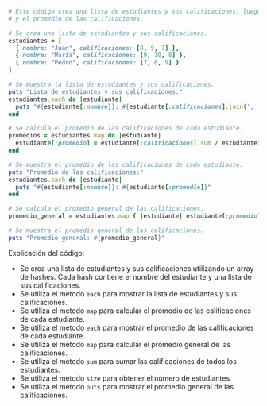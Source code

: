 ```ruby
# Este código crea una lista de estudiantes y sus calificaciones, luego muestra la lista
# y el promedio de las calificaciones.

# Se crea una lista de estudiantes y sus calificaciones.
estudiantes = [
  { nombre: "Juan", calificaciones: [8, 9, 7] },
  { nombre: "María", calificaciones: [9, 10, 8] },
  { nombre: "Pedro", calificaciones: [7, 6, 9] }
]

# Se muestra la lista de estudiantes y sus calificaciones.
puts "Lista de estudiantes y sus calificaciones:"
estudiantes.each do |estudiante|
  puts "#{estudiante[:nombre]}: #{estudiante[:calificaciones].join(', ')}"
end

# Se calcula el promedio de las calificaciones de cada estudiante.
promedios = estudiantes.map do |estudiante|
  estudiante[:promedio] = estudiante[:calificaciones].sum / estudiante[:calificaciones].size
end

# Se muestra el promedio de las calificaciones de cada estudiante.
puts "Promedio de las calificaciones:"
estudiantes.each do |estudiante|
  puts "#{estudiante[:nombre]}: #{estudiante[:promedio]}"
end

# Se calcula el promedio general de las calificaciones.
promedio_general = estudiantes.map { |estudiante| estudiante[:promedio] }.sum / estudiantes.size

# Se muestra el promedio general de las calificaciones.
puts "Promedio general: #{promedio_general}"
```

Explicación del código:

* Se crea una lista de estudiantes y sus calificaciones utilizando un array de hashes. Cada hash contiene el nombre del estudiante y una lista de sus calificaciones.
* Se utiliza el método `each` para mostrar la lista de estudiantes y sus calificaciones.
* Se utiliza el método `map` para calcular el promedio de las calificaciones de cada estudiante.
* Se utiliza el método `each` para mostrar el promedio de las calificaciones de cada estudiante.
* Se utiliza el método `map` para calcular el promedio general de las calificaciones.
* Se utiliza el método `sum` para sumar las calificaciones de todos los estudiantes.
* Se utiliza el método `size` para obtener el número de estudiantes.
* Se utiliza el método `puts` para mostrar el promedio general de las calificaciones.